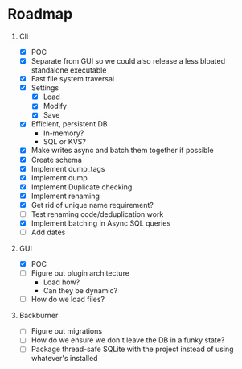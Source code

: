 # Roadmap

1. Cli
    - [x] POC
    - [x] Separate from GUI so we could also release a less bloated standalone executable
    - [x] Fast file system traversal
    - [x] Settings
        - [x] Load
        - [x] Modify
        - [x] Save
    - [x] Efficient, persistent DB
        - In-memory?
        - SQL or KVS?
    - [x] Make writes async and batch them together if possible
    - [x] Create schema
    - [x] Implement dump_tags
    - [x] Implement dump
    - [x] Implement Duplicate checking
    - [x] Implement renaming
    - [x] Get rid of unique name requirement?
    - [ ] Test renaming code/deduplication work
    - [x] Implement batching in Async SQL queries
    - [ ] Add dates
2. GUI

    - [x] POC
    - [ ] Figure out plugin architecture
        - Load how?
        - Can they be dynamic?
	- [ ] How do we load files?

3. Backburner
    - [ ] Figure out migrations
    - [ ] How do we ensure we don't leave the DB in a funky state?
    - [ ] Package thread-safe SQLite with the project instead of using whatever's installed

